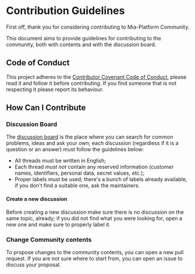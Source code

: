 # Contribution Guidelines

First off, thank you for considering contributing to Mia-Platform Community.

This document aims to provide guidelines for contributing to the community, both with contents and with the discussion board.

## Code of Conduct

This project adheres to the [Contributor Covenant Code of Conduct](CODE_OF_CONDUCT.md), please read it and follow it
before contributing. If you find someone that is not respecting it please report its behaviour.

## How Can I Contribute

### Discussion Board

The [discussion board](https://github.com/mia-platform/community/discussions) is the place where you can search for common problems, ideas and ask your own; each discussion (regardless if it is a question or an answer) must follow the guidelines below:

- All threads must be written in English;
- Each thread *must not* contain any reserved information (customer names, identifiers, personal data, secret values, etc.);
- Proper labels must be used; there's a bunch of labels already available, if you don't find a suitable one, ask the maintainers.

#### Create a new discussion

Before creating a new discussion make sure there is no discussion on the same topic, already; if you did not find what you were looking for, open a new one and make sure to properly label it.

### Change Community contents

To propose changes to the community contents, you can open a new pull request. If you are not sure where to start from, you can open an issue to discuss your proposal.
